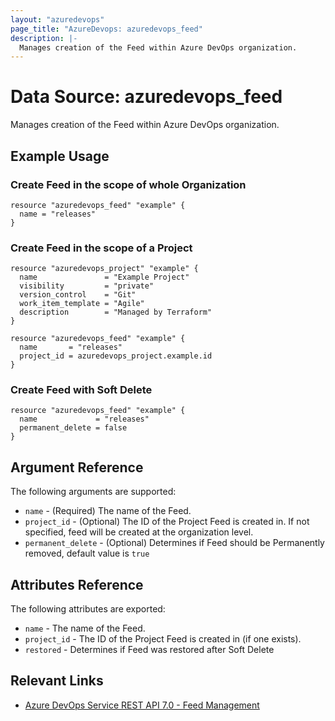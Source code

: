 ```yaml
---
layout: "azuredevops"
page_title: "AzureDevops: azuredevops_feed"
description: |-
  Manages creation of the Feed within Azure DevOps organization.
---
```


# Data Source: azuredevops_feed

Manages creation of the Feed within Azure DevOps organization.

## Example Usage

### Create Feed in the scope of whole Organization
```hcl
resource "azuredevops_feed" "example" {
  name = "releases"
}
```

### Create Feed in the scope of a Project
```hcl
resource "azuredevops_project" "example" {
  name               = "Example Project"
  visibility         = "private"
  version_control    = "Git"
  work_item_template = "Agile"
  description        = "Managed by Terraform"
}

resource "azuredevops_feed" "example" {
  name       = "releases"
  project_id = azuredevops_project.example.id
}
```

### Create Feed with Soft Delete
```hcl
resource "azuredevops_feed" "example" {
  name             = "releases"
  permanent_delete = false
}
```


## Argument Reference

The following arguments are supported:

- `name` - (Required) The name of the Feed.
- `project_id` - (Optional) The ID of the Project Feed is created in. If not specified, feed will be created at the organization level.
- `permanent_delete` - (Optional) Determines if Feed should be Permanently removed, default value is `true`

## Attributes Reference

The following attributes are exported:

- `name` - The name of the Feed.
- `project_id` - The ID of the Project Feed is created in (if one exists).
- `restored` - Determines if Feed was restored after Soft Delete

## Relevant Links

- [Azure DevOps Service REST API 7.0 - Feed Management](https://learn.microsoft.com/en-us/rest/api/azure/devops/artifacts/feed-management?view=azure-devops-rest-7.0)